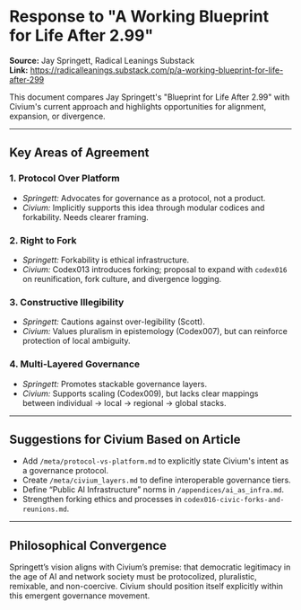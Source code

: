 # Response to "A Working Blueprint for Life After 2.99"

**Source:** Jay Springett, Radical Leanings Substack  
**Link:** https://radicalleanings.substack.com/p/a-working-blueprint-for-life-after-299

This document compares Jay Springett's "Blueprint for Life After 2.99" with Civium's current approach and highlights opportunities for alignment, expansion, or divergence.

---

## Key Areas of Agreement

### 1. **Protocol Over Platform**
- *Springett:* Advocates for governance as a protocol, not a product.
- *Civium:* Implicitly supports this idea through modular codices and forkability. Needs clearer framing.

### 2. **Right to Fork**
- *Springett:* Forkability is ethical infrastructure.
- *Civium:* Codex013 introduces forking; proposal to expand with `codex016` on reunification, fork culture, and divergence logging.

### 3. **Constructive Illegibility**
- *Springett:* Cautions against over-legibility (Scott).
- *Civium:* Values pluralism in epistemology (Codex007), but can reinforce protection of local ambiguity.

### 4. **Multi-Layered Governance**
- *Springett:* Promotes stackable governance layers.
- *Civium:* Supports scaling (Codex009), but lacks clear mappings between individual → local → regional → global stacks.

---

## Suggestions for Civium Based on Article

- Add `/meta/protocol-vs-platform.md` to explicitly state Civium's intent as a governance protocol.
- Create `/meta/civium_layers.md` to define interoperable governance tiers.
- Define “Public AI Infrastructure” norms in `/appendices/ai_as_infra.md`.
- Strengthen forking ethics and processes in `codex016-civic-forks-and-reunions.md`.

---

## Philosophical Convergence

Springett’s vision aligns with Civium’s premise: that democratic legitimacy in the age of AI and network society must be protocolized, pluralistic, remixable, and non-coercive. Civium should position itself explicitly within this emergent governance movement.

